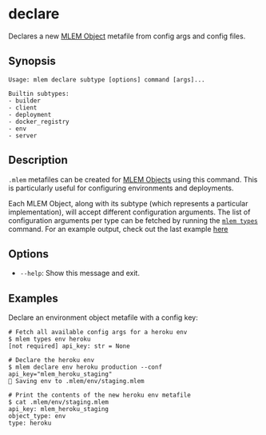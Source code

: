 # declare

Declares a new [MLEM Object](/doc/user-guide/basic-concepts#mlem-objects) metafile from config args and config files.

## Synopsis

```usage
Usage: mlem declare subtype [options] command [args]...

Builtin subtypes:
- builder
- client
- deployment
- docker_registry
- env
- server
```

## Description

`.mlem` metafiles can be created for
[MLEM Objects](/doc/user-guide/basic-concepts#mlem-objects) using this command.
This is particularly useful for configuring environments and deployments.

Each MLEM Object, along with its subtype (which represents a particular
implementation), will accept different configuration arguments. The list of
configuration arguments per type can be fetched by running the
[`mlem types`](/doc/command-reference/types) command. For an example output,
check out the last example [here](/doc/command-reference/types#examples)

## Options

- `--help`: Show this message and exit.

## Examples

Declare an environment object metafile with a config key:

```cli
# Fetch all available config args for a heroku env
$ mlem types env heroku
[not required] api_key: str = None

# Declare the heroku env
$ mlem declare env heroku production --conf api_key="mlem_heroku_staging"
💾 Saving env to .mlem/env/staging.mlem

# Print the contents of the new heroku env metafile
$ cat .mlem/env/staging.mlem
api_key: mlem_heroku_staging
object_type: env
type: heroku
```
